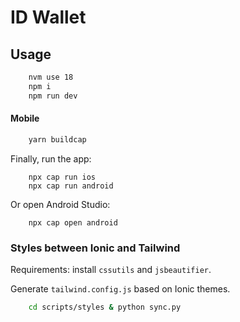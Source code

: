 # ID Wallet

## Usage
```bash
    nvm use 18
    npm i
    npm run dev
```

#### Mobile

```bash
    yarn buildcap
```

Finally, run the app:

```
    npx cap run ios
    npx cap run android
```

Or open Android Studio:

```
    npx cap open android
```

### Styles between Ionic and Tailwind
Requirements: install `cssutils` and `jsbeautifier`.

Generate `tailwind.config.js` based on Ionic themes.
```bash
    cd scripts/styles & python sync.py
```
